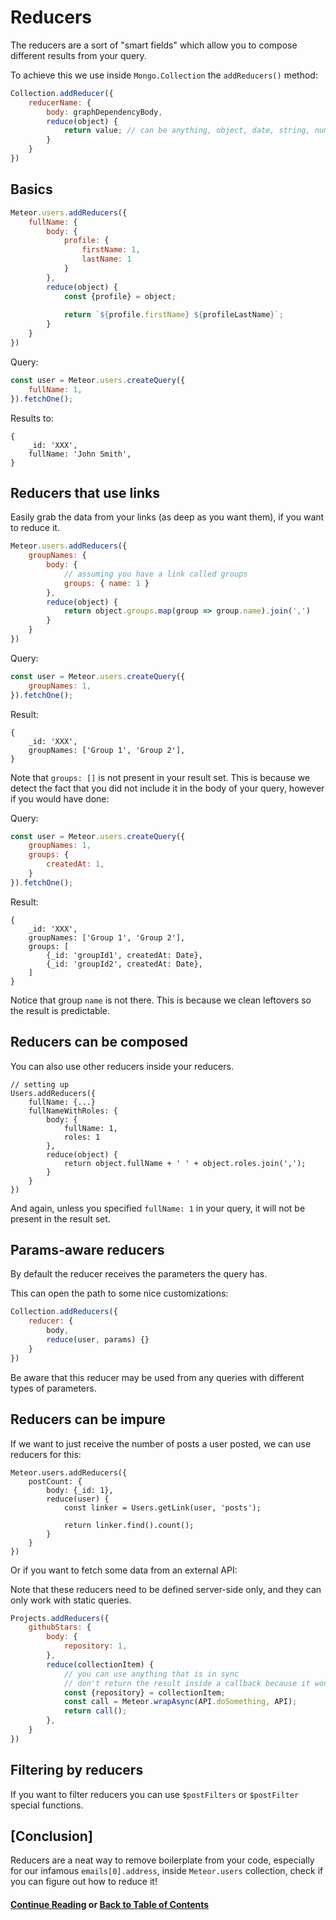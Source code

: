 # Reducers

The reducers are a sort of "smart fields" which allow you to compose different results
from your query.

To achieve this we use inside `Mongo.Collection` the `addReducers()` method:
```js
Collection.addReducer({
    reducerName: {
        body: graphDependencyBody,
        reduce(object) {
            return value; // can be anything, object, date, string, number, etc
        }
    }
})
```

## Basics

```js
Meteor.users.addReducers({
    fullName: {
        body: {
            profile: {
                firstName: 1,
                lastName: 1
            }
        },
        reduce(object) {
            const {profile} = object;
            
            return `${profile.firstName} ${profileLastName}`;
        }
    }
})
```

Query:
```js
const user = Meteor.users.createQuery({
    fullName: 1,
}).fetchOne();
```

Results to:
```
{
    _id: 'XXX',
    fullName: 'John Smith',
}
```

## Reducers that use links

Easily grab the data from your links (as deep as you want them), if you want to reduce it.

```js
Meteor.users.addReducers({
    groupNames: { 
        body: {
            // assuming you have a link called groups
            groups: { name: 1 } 
        },
        reduce(object) {
            return object.groups.map(group => group.name).join(',')
        }
    }
})
```

Query:
```js
const user = Meteor.users.createQuery({
    groupNames: 1,
}).fetchOne();
```

Result:
```
{
    _id: 'XXX',
    groupNames: ['Group 1', 'Group 2'],
}
```

Note that `groups: []` is not present in your result set. This is because we detect the fact that you
did not include it in the body of your query, however if you would have done:

Query:
```js
const user = Meteor.users.createQuery({
    groupNames: 1,
    groups: {
        createdAt: 1,
    }
}).fetchOne();
```

Result:
```
{
    _id: 'XXX',
    groupNames: ['Group 1', 'Group 2'],
    groups: [
        {_id: 'groupId1', createdAt: Date},
        {_id: 'groupId2', createdAt: Date},
    ]
}
```

Notice that group `name` is not there. This is because we clean leftovers so the result is predictable.

## Reducers can be composed

You can also use other reducers inside your reducers.

```
// setting up
Users.addReducers({
    fullName: {...}
    fullNameWithRoles: {
        body: {
            fullName: 1,
            roles: 1
        },
        reduce(object) {
            return object.fullName + ' ' + object.roles.join(',');
        }
    }
})
```

And again, unless you specified `fullName: 1` in your query, it will not be present in the result set.

## Params-aware reducers

By default the reducer receives the parameters the query has.

This can open the path to some nice customizations:
```js
Collection.addReducers({
    reducer: {
        body,
        reduce(user, params) {}
    }
})
```

Be aware that this reducer may be used from any queries with different types of parameters.

## Reducers can be impure

If we want to just receive the number of posts a user posted, we can use reducers for this:

```
Meteor.users.addReducers({
    postCount: {
        body: {_id: 1},
        reduce(user) {
            const linker = Users.getLink(user, 'posts');
            
            return linker.find().count();
        }
    }
})
```

Or if you want to fetch some data from an external API:

Note that these reducers need to be defined server-side only, and they can only work with static queries.

```js
Projects.addReducers({
    githubStars: {
        body: {
            repository: 1,
        },
        reduce(collectionItem) {
            // you can use anything that is in sync
            // don't return the result inside a callback because it won't work.
            const {repository} = collectionItem;
            const call = Meteor.wrapAsync(API.doSomething, API);
            return call();
        },
    }
})
```

## Filtering by reducers

If you want to filter reducers you can use `$postFilters` or `$postFilter` special functions.

## [Conclusion]

Reducers are a neat way to remove boilerplate from your code, especially for our infamous `emails[0].address`,
inside `Meteor.users` collection, check if you can figure out how to reduce it!

#### [Continue Reading](named_queries.md) or [Back to Table of Contents](table_of_contents.md)
